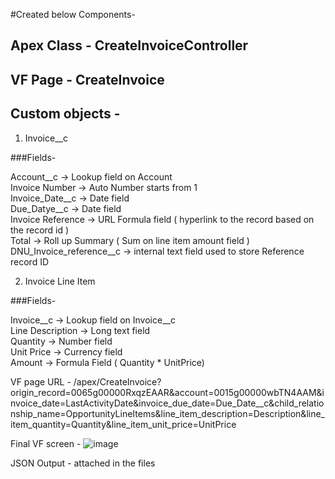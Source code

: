 #Created below Components-
## Apex Class - CreateInvoiceController
## VF Page - CreateInvoice
## Custom objects - 
1. Invoice__c

###Fields-

Account__c -> Lookup field on Account </br>
Invoice Number -> Auto Number starts from 1 </br>
Invoice_Date__c -> Date field </br>
Due_Datye__c -> Date field </br>
Invoice Reference -> URL Formula field ( hyperlink to the record based on the record id ) </br>
Total -> Roll up Summary ( Sum on line item amount field )</br>
DNU_Invoice_reference__c -> internal text field used to store Reference record ID</br>

2. Invoice Line Item

###Fields-

Invoice__c -> Lookup field on Invoice__c</br>
Line Description -> Long text field</br>
Quantity -> Number field</br>
Unit Price -> Currency field</br>
Amount -> Formula Field ( Quantity * UnitPrice)</br>

VF page URL - /apex/CreateInvoice?origin_record=0065g00000RxqzEAAR&account=0015g00000wbTN4AAM&invoice_date=LastActivityDate&invoice_due_date=Due_Date__c&child_relationship_name=OpportunityLineItems&line_item_description=Description&line_item_quantity=Quantity&line_item_unit_price=UnitPrice


Final VF screen - ![image](https://github.com/user-attachments/assets/1f5f6bf3-2794-41ef-91a1-87805a6dd5a4)

JSON Output - attached in the files




